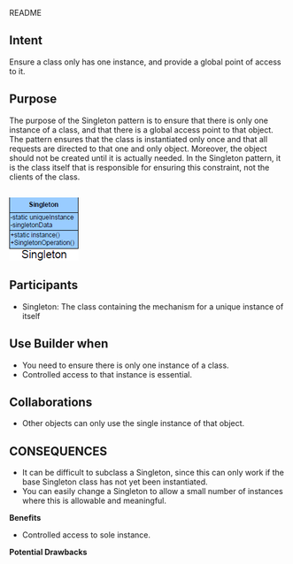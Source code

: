 README

## Intent ##
Ensure a class only has one instance, and provide a global point of access to it.

## Purpose ##

The purpose of the Singleton pattern is to ensure that there is only one instance of a class, and that there is a global access point to that object. The pattern ensures that the class is instantiated only once and that all requests are directed to that one and only object. Moreover, the object should not be created until it is actually needed. In the Singleton pattern, it is the class itself that is responsible for ensuring this constraint, not the clients of the class.

##
![alt text](./Images/Singleton-1.md.png "Singleton")
##

## Participants ##

+	Singleton: The class containing the mechanism for a unique instance of itself

## Use Builder when ##

+	You need to ensure there is only one instance of a class.
+	Controlled access to that instance is essential.

## Collaborations ##
+	Other objects can only use the single instance of that object.

## CONSEQUENCES ##

+	It can be difficult to subclass a Singleton, since this can only work if the base Singleton class has not yet been instantiated.
+	 You can easily change a Singleton to allow a small number of instances where this is allowable and meaningful.

**Benefits**
+	Controlled access to sole instance.

**Potential Drawbacks**


